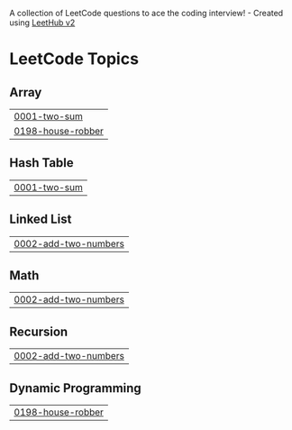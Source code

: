 A collection of LeetCode questions to ace the coding interview! - Created using [LeetHub v2](https://github.com/arunbhardwaj/LeetHub-2.0)
<!---LeetCode Topics Start-->
# LeetCode Topics
## Array
|  |
| ------- |
| [0001-two-sum](https://github.com/akashpratapsing/LeetCode/tree/master/0001-two-sum) |
| [0198-house-robber](https://github.com/akashpratapsing/LeetCode/tree/master/0198-house-robber) |
## Hash Table
|  |
| ------- |
| [0001-two-sum](https://github.com/akashpratapsing/LeetCode/tree/master/0001-two-sum) |
## Linked List
|  |
| ------- |
| [0002-add-two-numbers](https://github.com/akashpratapsing/LeetCode/tree/master/0002-add-two-numbers) |
## Math
|  |
| ------- |
| [0002-add-two-numbers](https://github.com/akashpratapsing/LeetCode/tree/master/0002-add-two-numbers) |
## Recursion
|  |
| ------- |
| [0002-add-two-numbers](https://github.com/akashpratapsing/LeetCode/tree/master/0002-add-two-numbers) |
## Dynamic Programming
|  |
| ------- |
| [0198-house-robber](https://github.com/akashpratapsing/LeetCode/tree/master/0198-house-robber) |
<!---LeetCode Topics End-->